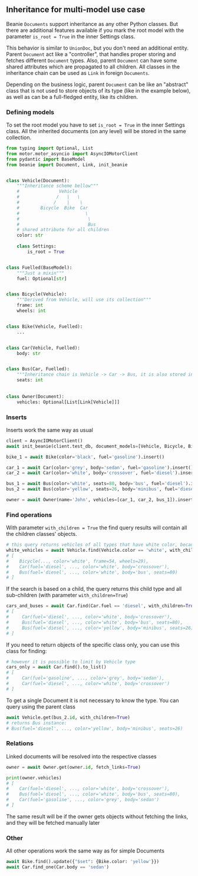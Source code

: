 ## Inheritance for multi-model use case

Beanie `Documents` support inheritance as any other Python classes. But there are additional features available if you mark the root model with the parameter `is_root = True` in the inner Settings class.

This behavior is similar to `UnionDoc`, but you don't need an additional entity.
Parent `Document` act like a "controller", that handles proper storing and fetches different `Document` types.
Also, parent `Document` can have some shared attributes which are propagated to all children.
All classes in the inheritance chain can be used as `Link` in foreign `Documents`.

Depending on the business logic, parent `Document` can be like an "abstract" class that is not used to store objects of its type (like in the example below), as well as can be a full-fledged entity, like its children.

### Defining models

To set the root model you have to set `is_root = True` in the inner Settings class. All the inherited documents (on any level) will be stored in the same collection.

```py hl_lines="20 20"
from typing import Optional, List
from motor.motor_asyncio import AsyncIOMotorClient
from pydantic import BaseModel
from beanie import Document, Link, init_beanie


class Vehicle(Document):
    """Inheritance scheme bellow"""
    #               Vehicle
    #              /   |   \
    #             /    |    \
    #        Bicycle  Bike  Car
    #                         \
    #                          \
    #                          Bus
    # shared attribute for all children
    color: str
    
    class Settings:
        is_root = True


class Fuelled(BaseModel):
    """Just a mixin"""
    fuel: Optional[str]


class Bicycle(Vehicle):
    """Derived from Vehicle, will use its collection"""
    frame: int
    wheels: int


class Bike(Vehicle, Fuelled):
    ...


class Car(Vehicle, Fuelled):
    body: str


class Bus(Car, Fuelled):
    """Inheritance chain is Vehicle -> Car -> Bus, it is also stored in Vehicle collection"""
    seats: int
    
    
class Owner(Document):
    vehicles: Optional[List[Link[Vehicle]]]
```

### Inserts

Inserts work the same way as usual

```python
client = AsyncIOMotorClient()
await init_beanie(client.test_db, document_models=[Vehicle, Bicycle, Bike, Car, Bus])

bike_1 = await Bike(color='black', fuel='gasoline').insert()

car_1 = await Car(color='grey', body='sedan', fuel='gasoline').insert()
car_2 = await Car(color='white', body='crossover', fuel='diesel').insert()

bus_1 = await Bus(color='white', seats=80, body='bus', fuel='diesel').insert()
bus_2 = await Bus(color='yellow', seats=26, body='minibus', fuel='diesel').insert()

owner = await Owner(name='John', vehicles=[car_1, car_2, bus_1]).insert()
```

### Find operations

With parameter `with_children = True` the find query results will contain all the children classes' objects.

```python
# this query returns vehicles of all types that have white color, because `with_children` is True
white_vehicles = await Vehicle.find(Vehicle.color == 'white', with_children=True).to_list()
# [
#    Bicycle(..., color='white', frame=54, wheels=29),
#    Car(fuel='diesel', ..., color='white', body='crossover'),
#    Bus(fuel='diesel', ..., color='white', body='bus', seats=80)
# ]
```

If the search is based on a child, the query returns this child type and all sub-children (with parameter `with_children=True`)

```python
cars_and_buses = await Car.find(Car.fuel == 'diesel', with_children=True).to_list()
# [
#     Car(fuel='diesel', ..., color='white', body='crossover'),
#     Bus(fuel='diesel', ..., color='white', body='bus', seats=80),
#     Bus(fuel='diesel', ..., color='yellow', body='minibus', seats=26)
# ]
```

If you need to return objects of the specific class only, you can use this class for finding:

```python
# however it is possible to limit by Vehicle type
cars_only = await Car.find().to_list()
# [
#     Car(fuel='gasoline', ..., color='grey', body='sedan'),
#     Car(fuel='diesel', ..., color='white', body='crossover')
# ]
```

To get a single Document it is not necessary to know the type. You can query using the parent class

```python
await Vehicle.get(bus_2.id, with_children=True)
# returns Bus instance:
# Bus(fuel='diesel', ..., color='yellow', body='minibus', seats=26)
```

### Relations

Linked documents will be resolved into the respective classes

```python
owner = await Owner.get(owner.id, fetch_links=True)

print(owner.vehicles)
# [
#    Car(fuel='diesel', ..., color='white', body='crossover'),
#    Bus(fuel='diesel', ..., color='white', body='bus', seats=80),
#    Car(fuel='gasoline', ..., color='grey', body='sedan')
# ]
```

The same result will be if the owner gets objects without fetching the links, and they will be fetched manually later

### Other

All other operations work the same way as for simple Documents

```python
await Bike.find().update({"$set": {Bike.color: 'yellow'}})
await Car.find_one(Car.body == 'sedan')
```
